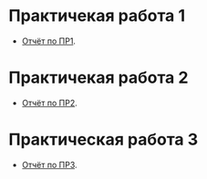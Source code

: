 # Практичекая работа 1

  - [Отчёт по ПР1](/practic/otchet_pr1.pdf).

# Практичекая работа 2

  - [Отчёт по ПР2](/practic/otchet_pr2.pdf).
  
# Практическая работа 3

  - [Отчёт по ПР3](/practic/otchet_pr3.pdf).
